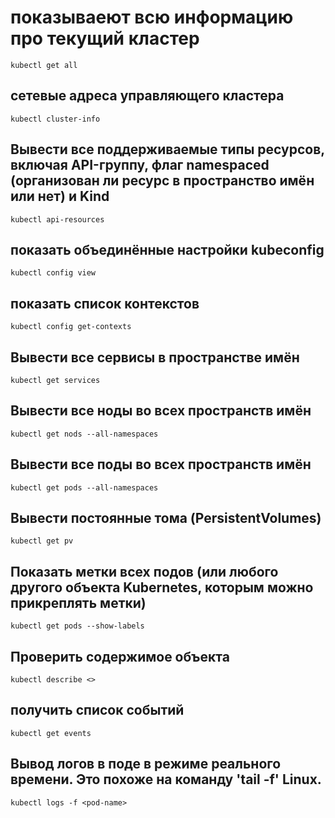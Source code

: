 # показываеют всю информацию про текущий кластер
`kubectl get all`

## сетевые адреса управляющего кластера
`kubectl cluster-info`

## Вывести все поддерживаемые типы ресурсов, включая API-группу, флаг namespaced (организован ли ресурс в пространство имён или нет) и Kind
`kubectl api-resources`

## показать объединённые настройки kubeconfig
`kubectl config view`

## показать список контекстов
`kubectl config get-contexts`

## Вывести все сервисы в пространстве имён
`kubectl get services`

## Вывести все ноды во всех пространств имён
`kubectl get nods --all-namespaces`

## Вывести все поды во всех пространств имён
`kubectl get pods --all-namespaces`

## Вывести постоянные тома (PersistentVolumes)
`kubectl get pv`

## Показать метки всех подов (или любого другого объекта Kubernetes, которым можно прикреплять метки)
`kubectl get pods --show-labels`

## Проверить содержимое объекта
`kubectl describe <>`

## получить список событий
`kubectl get events`

## Вывод логов в поде <pod-name> в режиме реального времени. Это похоже на команду 'tail -f' Linux.
`kubectl logs -f <pod-name>`
